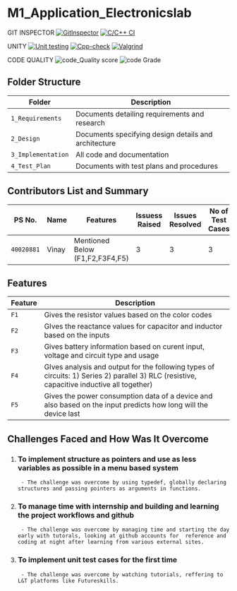 # M1_Application_Electronicslab
GIT INSPECTOR
[![GitInspector](https://github.com/vinyvinnu007/M1_Application_Electronicslab/actions/workflows/gitinspector.yml/badge.svg)](https://github.com/vinyvinnu007/M1_Application_Electronicslab/actions/workflows/gitinspector.yml)
[![C/C++ CI](https://github.com/vinyvinnu007/M1_Application_Electronicslab/actions/workflows/c_build.yml/badge.svg)](https://github.com/vinyvinnu007/M1_Application_Electronicslab/actions/workflows/c_build.yml)

UNITY
[![Unit testing](https://github.com/vinyvinnu007/M1_Application_Electronicslab/actions/workflows/unit_test.yml/badge.svg)](https://github.com/vinyvinnu007/M1_Application_Electronicslab/actions/workflows/unit_test.yml)
[![Cpp-check](https://github.com/vinyvinnu007/M1_Application_Electronicslab/actions/workflows/cppcheck.yml/badge.svg)](https://github.com/vinyvinnu007/M1_Application_Electronicslab/actions/workflows/cppcheck.yml)
[![Valgrind](https://github.com/vinyvinnu007/M1_Application_Electronicslab/actions/workflows/valgrind.yml/badge.svg)](https://github.com/vinyvinnu007/M1_Application_Electronicslab/actions/workflows/valgrind.yml)

CODE QUALITY
![code_Quality score](https://api.codiga.io/project/29943/score/svg)
![code Grade](https://api.codiga.io/project/29943/status/svg)





## Folder Structure
Folder               | Description
---------------------| -----------------------------------------
`1_Requirements`     | Documents detailing requirements and research
`2_Design`           | Documents specifying design details and architecture
`3_Implementation`   | All code and documentation
`4_Test_Plan`         | Documents with test plans and procedures

## Contributors List and Summary

PS No.     |  Name               |    Features                      | Issuess Raised |Issues Resolved |No of Test Cases|Test Cases Passed
-----------|---------------------|----------------------------------|----------------|----------------|----------------|-----------------
`40020881` | Vinay           |  Mentioned Below (F1,F2,F3F4,F5) |  3             |  3             | 3              | 3      

## Features
Feature  | Description
---------| -----------------------------------------
`F1`     | Gives the resistor values based on the color codes
`F2`     | GIves the reactance values for capacitor and inductor based on the inputs
`F3`     | Gives battery information based on curent input, voltage and circuit type and usage
`F4`     | GIves analysis and output for the following types of circuits: 1) Series 2) parallel 3) RLC (resistive, capacitive           inductive all together)
`F5`     | Gives the power consumption data of a device and also based on the input predicts how long will the device last

## Challenges Faced and How Was It Overcome

1.  ### To implement structure as pointers and use as less variables as possible in a menu based system 
         - The challenge was overcome by using typedef, globally declaring structures and passing pointers as arguments in functions.

2.  ### To manage time with internship and building and learning the project workflows and github 
         - The challenge was overcome by managing time and starting the day early with tutorals, looking at github accounts for  reference and coding at night after learning from various external sites.

3.  ### To implement unit test cases for the first time 
         - The challenge was overcome by watching tutorials, reffering to L&T platforms like Futureskills.
